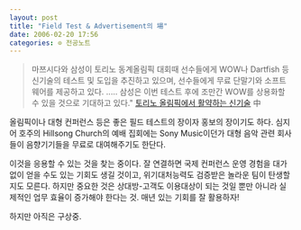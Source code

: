 ```yaml
---
layout: post
title: "Field Test & Advertisement의 場"
date: 2006-02-20 17:56
categories: ⊙ 전공노트
---
```


> 마쯔시다와 삼성이 토리노 동계올림픽 대회때 선수들에게 WOW나 Dartfish 등 신기술의 테스트 및 도입을 추진하고 있으며, 선수들에게 무료 단말기와 소프트웨어를 제공하고 있다. ..... 삼성은 이번 테스트 후에 조만간 WOW를 상용화할 수 있을 것으로 기대하고 있다."
[토리노 올림픽에서 활약하는 신기술](http://203.250.200.129/Check.html?TV9JRD10b3JhY2xlXzE=&U1RZUEU9QVVUTw==&TElTVF9UQUJMRT1BVVRPMTIw&UE9TVF9JRD0yMDA2MDIyMF8yMA==&VEM9MjAwNjAyMjc=&S0lORD1D&Q0lEPTAwMw==&URL=http://www.itmedia.co.jp/news/articles/0602/16/news026.html) 中


올림픽이나 대형 컨퍼런스 등은 좋은 필드 테스트의 장이자 홍보의 장이기도 하다. 심지어 호주의 Hillsong Church의 예배 집회에는 Sony Music이던가 대형 음악 관련 회사들이 음향기기들을 무료로 대여해주기도 한단다.

이것을 응용할 수 있는 것을 찾는 중이다. 잘 연결하면 국제 컨퍼런스 운영 경험을 대가없이 얻을 수도 있는 기회도 생길 것이고, 위기대처능력도 검증받은 놀라운 팀이 탄생할지도 모른다. 하지만 중요한 것은 상대방-고객도 이용대상이 되는 것일 뿐만 아니라 실제적인 업무 효율이 증가해야 한다는 것. 매년 있는 기회를 잘 활용하자!

하지만 아직은 구상중.

       
